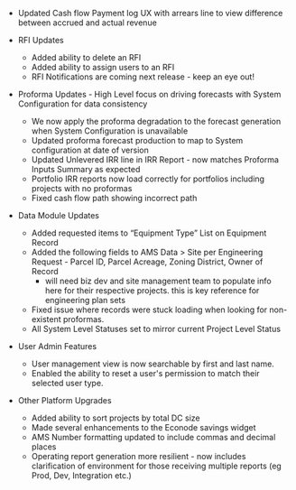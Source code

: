 - Updated Cash flow Payment log UX with arrears line to view difference between accrued and actual revenue 

- RFI Updates 
  - Added ability to delete an RFI
  - Added ability to assign users to an RFI
  - RFI Notifications are coming next release - keep an eye out!
  
- Proforma Updates - High Level focus on driving forecasts with System Configuration for data consistency
  - We now apply the proforma degradation to the forecast generation when System Configuration is unavailable
  - Updated proforma forecast production to map to System configuration at date of version
  - Updated Unlevered IRR line in IRR Report - now matches Proforma Inputs Summary as expected
  - Portfolio IRR reports now load correctly for portfolios including projects with no proformas
  - Fixed cash flow path showing incorrect path
  
- Data Module Updates
  - Added requested items to “Equipment Type” List on Equipment Record 
  - Added the following fields to AMS Data > Site per Engineering Request - Parcel ID, Parcel Acreage, Zoning District, Owner of Record 
    - will need biz dev and site management team to populate info here for their respective projects. this is key reference for engineering plan sets
  - Fixed issue where records were stuck loading when looking for non-existent proformas.
  - All System Level Statuses set to mirror current Project Level Status
  
- User Admin Features
  - User management view is now searchable by first and last name.
  - Enabled the ability to reset a user's permission to match their selected user type.
  
- Other Platform Upgrades
  - Added ability to sort projects by total DC size
  - Made several enhancements to the Econode savings widget 
  - AMS Number formatting updated to include commas and decimal places 
  - Operating report generation more resilient - now includes clarification of environment for those receiving multiple reports (eg Prod, Dev, Integration etc.) 
